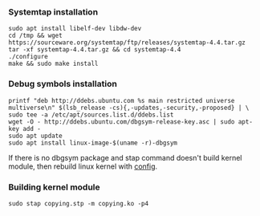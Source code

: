 ### Systemtap installation

```
sudo apt install libelf-dev libdw-dev
cd /tmp && wget https://sourceware.org/systemtap/ftp/releases/systemtap-4.4.tar.gz
tar -xf systemtap-4.4.tar.gz && cd systemtap-4.4
./configure
make && sudo make install
```

### Debug symbols installation

```
printf "deb http://ddebs.ubuntu.com %s main restricted universe multiverse\n" $(lsb_release -cs){,-updates,-security,-proposed} | \
sudo tee -a /etc/apt/sources.list.d/ddebs.list
wget -O - http://ddebs.ubuntu.com/dbgsym-release-key.asc | sudo apt-key add -
sudo apt update
sudo apt install linux-image-$(uname -r)-dbgsym
```

If there is no dbgsym package and stap command doesn't build kernel module, then rebuild linux kernel with [config](https://wiki.archlinux.org/index.php/SystemTap#Kernel_rebuild).

### Building kernel module

```
sudo stap copying.stp -m copying.ko -p4
```
